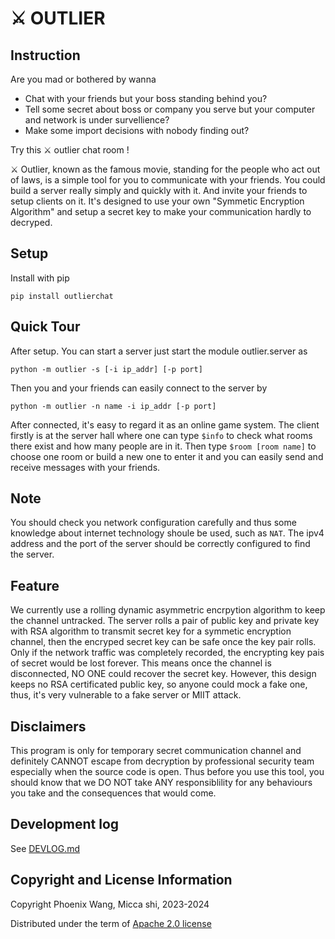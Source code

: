<!--
 * @Date: 2023-01-07 22:59:34
 * @LastEditors: ThetisEliza wxf199601@gmail.com
 * @LastEditTime: 2023-03-13 21:13:04
 * @FilePath: /outlier/README.md
-->
# ⚔️ OUTLIER

## Instruction

Are you mad or bothered by wanna

* Chat with your friends but your boss standing behind you?
* Tell some secret about boss or company you serve but your computer and network is under survellience?
* Make some import decisions with nobody finding out?

Try this ⚔️ outlier chat room !

⚔️ Outlier, known as the famous movie, standing for the people who act out of laws, is a simple tool for you to communicate with your friends. You could build a server really simply and quickly with it. And invite your friends to setup clients on it. It's designed to use your own "Symmetic Encryption Algorithm" and setup a secret key to make your communication hardly to decryped.

## Setup

Install with pip
```shell
pip install outlierchat
```

## Quick Tour

After setup. You can start a server just start the module outlier.server as
```shell
python -m outlier -s [-i ip_addr] [-p port]
```

Then you and your friends can easily connect to the server by
```shell
python -m outlier -n name -i ip_addr [-p port]
```

After connected, it's easy to regard it as an online game system. The client firstly is 
at the server hall where one can type `$info` to check what rooms there exist and
how many people are in it. Then type `$room [room name]` to choose one room or build a new one to enter it and you can easily send and receive messages with your friends.

## Note

You should check you network configuration carefully and thus some knowledge about internet technology shoule be used, such as `NAT`. The ipv4 address and the port of the server should be correctly configured to find the server.

## Feature

We currently use a rolling dynamic asymmetric encrpytion algorithm to keep the channel untracked. The server rolls a pair of public key and private key with RSA algorithm to transmit secret key for a symmetic encryption channel, then the encryped secret key can be safe once the key pair rolls. Only if the network traffic was completely recorded, the encrypting key pais of secret would be lost forever. This means once the channel is disconnected, NO ONE could recover the secret key. However, this design keeps no RSA certificated public key, so anyone could mock a fake one, thus, it's very vulnerable to a fake server or MIIT attack.


## Disclaimers

This program is only for temporary secret communication channel and definitely CANNOT escape from decryption by professional security team especially when the source code is open. Thus before you 
use this tool, you should know that we DO NOT take ANY responsiblility for any behaviours you take and the consequences that would come.


## Development log

See [DEVLOG.md](https://github.com/ThetisEliza/outlier/blob/main/DEVLOG.md)


## Copyright and License Information

Copyright Phoenix Wang, Micca shi, 2023-2024

Distributed under the term of [Apache 2.0 license](https://github.com/ThetisEliza/outlier/blob/main/LICENSE)
